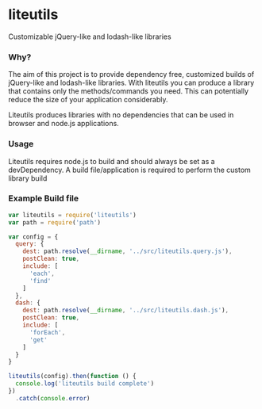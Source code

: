 # liteutils
Customizable jQuery-like and lodash-like libraries

### Why?
The aim of this project is to provide dependency free, customized builds of 
jQuery-like and lodash-like libraries. With liteutils you can produce a library
that contains only the methods/commands you need. This can potentially reduce the 
size of your application considerably.

Liteutils produces libraries with no dependencies that can be used in browser
and node.js applications.

### Usage

Liteutils requires node.js to build and should always be set as a devDependency.
A build file/application is required to perform the custom library build

### Example Build file

```js
var liteutils = require('liteutils')
var path = require('path')

var config = {
  query: {
    dest: path.resolve(__dirname, '../src/liteutils.query.js'),
    postClean: true,
    include: [
      'each',
      'find'
    ]
  },
  dash: {
    dest: path.resolve(__dirname, '../src/liteutils.dash.js'),
    postClean: true,
    include: [
      'forEach',
      'get'
    ]
  }
}

liteutils(config).then(function () {
  console.log('liteutils build complete')
})
  .catch(console.error)
```